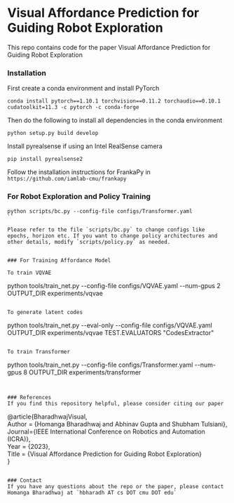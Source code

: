 # Visual Affordance Prediction for Guiding Robot Exploration

This repo contains code for the paper Visual Affordance Prediction for Guiding Robot Exploration

### Installation 

First create a conda environment and install PyTorch
```
conda install pytorch==1.10.1 torchvision==0.11.2 torchaudio==0.10.1 cudatoolkit=11.3 -c pytorch -c conda-forge
```

Then do the following to install all dependencies in the conda environment
``` 
python setup.py build develop 
```

Install pyrealsense if using an Intel RealSense camera
```
pip install pyrealsense2
```

Follow the installation instructions for FrankaPy in `https://github.com/iamlab-cmu/frankapy`


### For Robot Exploration and Policy Training

```
python scripts/bc.py --config-file configs/Transformer.yaml
``

Please refer to the file `scripts/bc.py` to change configs like epochs, horizon etc. If you want to change policy architectures and other details, modify `scripts/policy.py` as needed. 


### For Training Affordance Model

To train VQVAE
```
python tools/train_net.py --config-file configs/VQVAE.yaml --num-gpus 2 OUTPUT_DIR experiments/vqvae
```

To generate latent codes
```
python tools/train_net.py --eval-only --config-file configs/VQVAE.yaml OUTPUT_DIR experiments/vqvae TEST.EVALUATORS "CodesExtractor" 
```

To train Transformer

```
 python tools/train_net.py --config-file configs/Transformer.yaml --num-gpus 8 OUTPUT_DIR experiments/transformer
```


### References
If you find this repository helpful, please consider citing our paper

```
@article{BharadhwajVisual,	
  Author = {Homanga Bharadhwaj and Abhinav Gupta and Shubham Tulsiani},	
  Journal={IEEE International Conference on Robotics and Automation (ICRA)},	
  Year = {2023},	
  Title = {Visual Affordance Prediction for Guiding Robot Exploration}	
}    	
```

### Contact
If you have any questions about the repo or the paper, please contact Homanga Bharadhwaj at `hbharadh AT cs DOT cmu DOT edu` 